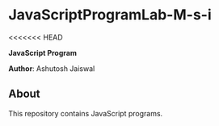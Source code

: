 # JavaScriptProgramLab-M-s-i
<<<<<<< HEAD

**JavaScript Program**

**Author**: Ashutosh Jaiswal

## About
This repository contains JavaScript programs.
